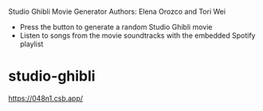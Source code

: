 Studio Ghibli Movie Generator
Authors: Elena Orozco and Tori Wei

- Press the button to generate a random Studio Ghibli movie
- Listen to songs from the movie soundtracks with the embedded Spotify playlist
# studio-ghibli
https://048n1.csb.app/
